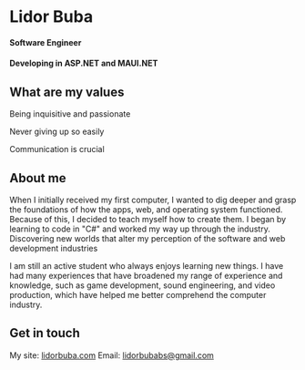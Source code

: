 # Lidor Buba <br/>
#### Software Engineer <br/>
#### Developing in ASP.NET and MAUI.NET <br/>




## What are my values

Being inquisitive and passionate

Never giving up so easily

Communication is crucial



## About me


When I initially received my first computer, I wanted to dig deeper and grasp the foundations of how the apps, web, and operating system functioned.
Because of this, I decided to teach myself how to create them.
I began by learning to code in "C#" and worked my way up through the industry.
Discovering new worlds that alter my perception of the software and web development industries

I am still an active student who always enjoys learning new things. I have had many experiences that have broadened my range of experience and knowledge, such as game development, sound engineering, and video production, which have helped me better comprehend the computer industry.


## Get in touch 
My site: [lidorbuba.com](https://www.lidorbuba.com/)
Email: lidorbubabs@gmail.com
